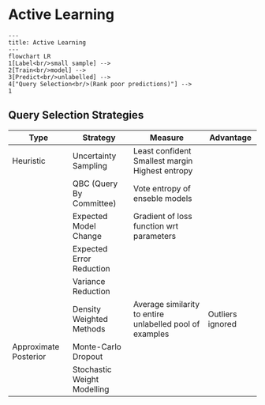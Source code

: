# Active Learning

```mermaid
---
title: Active Learning
---
flowchart LR
1[Label<br/>small sample] -->
2[Train<br/>model] -->
3[Predict<br/>unlabelled] -->
4["Query Selection<br/>(Rank poor predictions)"] -->
1
```

## Query Selection Strategies

| Type                  | Strategy                    | Measure                                                   | Advantage        |
| --------------------- | --------------------------- | --------------------------------------------------------- | ---------------- |
| Heuristic             | Uncertainty Sampling        | Least confident<br />Smallest margin<br />Highest entropy |                  |
|                       | QBC (Query By Committee)    | Vote entropy of enseble models                            |                  |
|                       | Expected Model Change       | Gradient of loss function wrt parameters                  |                  |
|                       | Expected Error Reduction    |                                                           |                  |
|                       | Variance Reduction          |                                                           |                  |
|                       | Density Weighted Methods    | Average similarity to entire unlabelled pool of examples  | Outliers ignored |
| Approximate Posterior | Monte-Carlo Dropout         |                                                           |                  |
|                       | Stochastic Weight Modelling |                                                           |                  |

